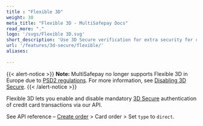 ```yaml
---
title : "Flexible 3D"
weight: 30
meta_title: "Flexible 3D - MultiSafepay Docs"
read_more: "."
logo: '/svgs/Flexible 3D.svg'
short_description: 'Use 3D Secure verification for extra security for credit card payments.'
url: '/features/3d-secure/flexible/'
aliases: 
    
---
```


{{< alert-notice >}}
**Note:** MultiSafepay no longer supports Flexible 3D in Europe due to [PSD2 regulations](/payment-regulations/psd2/). For more information, see [Disabling 3D Secure](/features/3d-secure/about/#disabling-3d-secure).
{{< /alert-notice >}}

Flexible 3D lets you enable and disable mandatory [3D Secure](/features/3d-secure/about/) authentication of credit card transactions via our API.

See API reference – [Create order](https://docs-api.multisafepay.com/reference/createorder) > Card order > Set `type` to `direct`.

